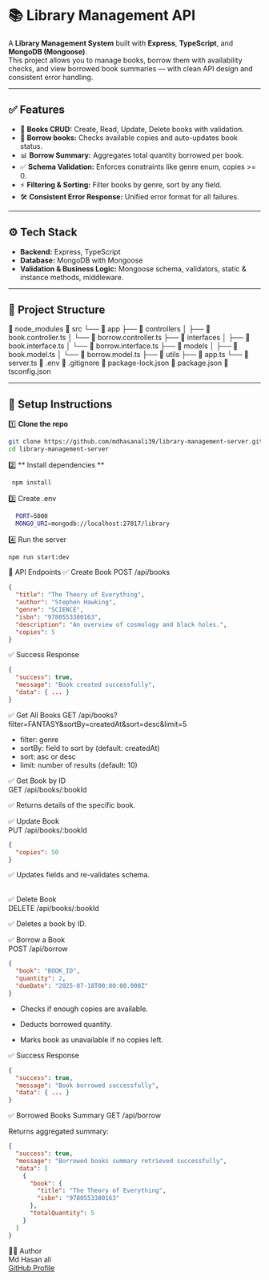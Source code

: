 # 📚 Library Management API

A **Library Management System** built with **Express**, **TypeScript**, and **MongoDB (Mongoose)**.  
This project allows you to manage books, borrow them with availability checks, and view borrowed book summaries — with clean API design and consistent error handling.

---

## ✅ Features

- 📖 **Books CRUD:** Create, Read, Update, Delete books with validation.
- 🔑 **Borrow books:** Checks available copies and auto-updates book status.
- 📊 **Borrow Summary:** Aggregates total quantity borrowed per book.
- ✅ **Schema Validation:** Enforces constraints like genre enum, copies >= 0.
- ⚡ **Filtering & Sorting:** Filter books by genre, sort by any field.
- 🛠️ **Consistent Error Response:** Unified error format for all failures.

---

## ⚙️ Tech Stack

- **Backend:** Express, TypeScript
- **Database:** MongoDB with Mongoose
- **Validation & Business Logic:** Mongoose schema, validators, static & instance methods, middleware.

---

## 📁 Project Structure

📁 node_modules
📁 src
 └── 📁 app
      ├── 📁 controllers
      │     ├── 📄 book.controller.ts
      │     └── 📄 borrow.controller.ts
      ├── 📁 interfaces
      │     ├── 📄 book.interface.ts
      │     └── 📄 borrow.interface.ts
      ├── 📁 models
      │     ├── 📄 book.model.ts
      │     └── 📄 borrow.model.ts
      ├── 📁 utils
      ├── 📄 app.ts
      └── 📄 server.ts
📄 .env
📄 .gitignore
📄 package-lock.json
📄 package.json
📄 tsconfig.json


---

## 🚀 Setup Instructions

1️⃣ **Clone the repo**

```bash
git clone https://github.com/mdhasanali39/library-management-server.git
cd library-management-server
```
2️⃣ ** Install dependencies **
```bash
 npm install
```
3️⃣ Create .env
```bash
  PORT=5000
  MONGO_URI=mongodb://localhost:27017/library

```
4️⃣ Run the server
```bash
npm run start:dev
```

📌 API Endpoints
✅ Create Book
POST /api/books
```json
{
  "title": "The Theory of Everything",
  "author": "Stephen Hawking",
  "genre": "SCIENCE",
  "isbn": "9780553380163",
  "description": "An overview of cosmology and black holes.",
  "copies": 5
}
```
✅ Success Response
```json
{
  "success": true,
  "message": "Book created successfully",
  "data": { ... }
}
```
✅ Get All Books
GET /api/books?filter=FANTASY&sortBy=createdAt&sort=desc&limit=5
- filter: genre
- sortBy: field to sort by (default: createdAt)
- sort: asc or desc
- limit: number of results (default: 10)

✅ Get Book by ID <br>
  GET /api/books/:bookId

✅ Returns details of the specific book. <br>

✅ Update Book <br>
PUT /api/books/:bookId
```json
{
  "copies": 50
}
```
✅ Updates fields and re-validates schema. <br> <br>

✅ Delete Book <br>
DELETE /api/books/:bookId <br>

✅ Deletes a book by ID. <br>

✅ Borrow a Book <br>
POST /api/borrow
```json
{
  "book": "BOOK_ID",
  "quantity": 2,
  "dueDate": "2025-07-18T00:00:00.000Z"
}
```
- Checks if enough copies are available.

- Deducts borrowed quantity.

- Marks book as unavailable if no copies left.

✅ Success Response
```json
{
  "success": true,
  "message": "Book borrowed successfully",
  "data": { ... }
}
```

✅ Borrowed Books Summary
GET /api/borrow

Returns aggregated summary:
```json
{
  "success": true,
  "message": "Borrowed books summary retrieved successfully",
  "data": [
    {
      "book": {
        "title": "The Theory of Everything",
        "isbn": "9780553380163"
      },
      "totalQuantity": 5
    }
  ]
}
```

🧑‍💻 Author <br>
Md Hasan ali <br>
[GitHub Profile](https://github.com/mdhasanali39)
